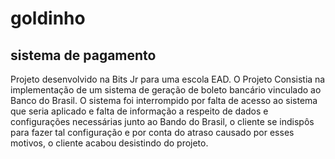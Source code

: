 # goldinho
## sistema de pagamento
Projeto desenvolvido na Bits Jr para uma escola EAD.
O Projeto Consistia na implementação de um sistema de geração de boleto bancário vinculado ao Banco do Brasil.
O sistema foi interrompido por falta de acesso ao sistema que seria aplicado e falta de informação a respeito de dados e configurações necessárias junto ao Bando do Brasil, o cliente se indispôs para fazer tal configuração e por conta do atraso causado por esses motivos, o cliente acabou desistindo do projeto.
